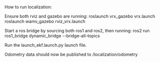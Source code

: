How to run localization:

Ensure both rviz and gazebo are running:
roslaunch vrx_gazebo vrx.launch
roslaunch wamv_gazebo rviz_vrx.launch

Start a ros bridge by sourcing both ros1 and ros2, then running:
ros2 run ros1_bridge dynamic_bridge --bridge-all-topics

Run the launch_ekf.launch.py launch file.

Odometry data should now be published to /localization/odometry
